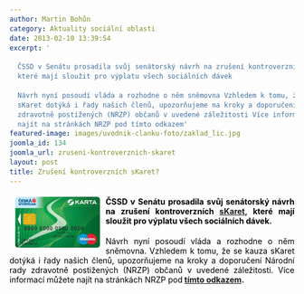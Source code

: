 ```yaml
---
author: Martin Bohůn
category: Aktuality sociální oblasti
date: 2013-02-10 13:39:54
excerpt: '

  ČSSD v Senátu prosadila svůj senátorský návrh na zrušení kontroverzních sKaret,
  které mají sloužit pro výplatu všech sociálních dávek

  Návrh nyní posoudí vláda a rozhodne o něm sněmovna Vzhledem k tomu, že se kauza
  sKaret dotýká i řady našich členů, upozorňujeme na kroky a doporučení Národní rady
  zdravotně postižených (NRZP) občanů v uvedené záležitosti Více informací můžete
  najít na stránkách NRZP pod tímto odkazem'
featured-image: images/uvodnik-clanku-foto/zaklad_lic.jpg
joomla_id: 134
joomla_url: zruseni-kontroverznich-skaret
layout: post
title: Zrušení kontroverzních sKaret?
---
```


<h4 style="text-align: justify;"><img src="images/uvodnik-clanku-foto/zaklad_lic.jpg" border="0" width="150" height="90" style="margin-left: 10px; margin-right: 10px; float: left;" /></h4>
<h4 style="text-align: justify;"><span style="color: #000000;">ČSSD v Senátu prosadila svůj senátorský návrh na zrušení kontroverzních</span> <strong><a href="http://wiki.aktualne.centrum.cz/finance/socialni-karta-skarta/">sKaret</a></strong>, <span style="color: #000000;">které mají sloužit pro výplatu všech sociálních dávek.</span></h4>
<p style="text-align: justify;"><span style="color: #000000;">Návrh nyní posoudí vláda a rozhodne o něm sněmovna. Vzhledem k tomu, že se kauza sKaret dotýká i řady našich členů, upozorňujeme na kroky a doporučení Národní rady zdravotně postižených (NRZP) občanů v uvedené záležitosti. Více informací můžete najít na stránkách NRZP pod</span><strong> <a href="http://www.nrzp.cz/aktualne/informace-predsedy-nrzp-cr/957-informace-c-11-2013.html" title="Informace č. 11 NRZP">tímto odkazem</a>.</strong></p>